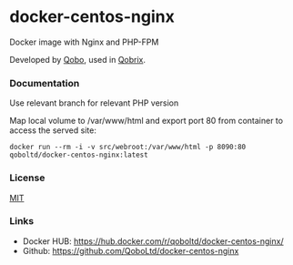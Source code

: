 docker-centos-nginx
========================

Docker image with Nginx and PHP-FPM

Developed by [Qobo](https://www.qobo.biz), used in [Qobrix](https://qobrix.com).

### Documentation

Use relevant branch for relevant PHP version

Map local volume to /var/www/html and export port 80 from container to access 
the served site:

```
docker run --rm -i -v src/webroot:/var/www/html -p 8090:80 qoboltd/docker-centos-nginx:latest
```

### License

[MIT](https://github.com/QoboLtd/docker-centos-base/blob/master/LICENSE)

### Links

* Docker HUB: https://hub.docker.com/r/qoboltd/docker-centos-nginx/
* Github: https://github.com/QoboLtd/docker-centos-nginx

